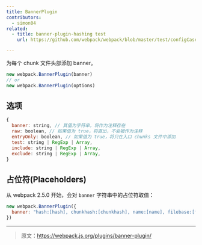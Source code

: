 ```yaml
---
title: BannerPlugin
contributors:
  - simon04
related:
  - title: banner-plugin-hashing test
    url: https://github.com/webpack/webpack/blob/master/test/configCases/plugins/banner-plugin-hashing/webpack.config.js

---
```


为每个 chunk 文件头部添加 banner。

``` javascript
new webpack.BannerPlugin(banner)
// or
new webpack.BannerPlugin(options)
```


## 选项

```javascript
{
  banner: string, // 其值为字符串，将作为注释存在
  raw: boolean, // 如果值为 true，将直出，不会被作为注释
  entryOnly: boolean, // 如果值为 true，将只在入口 chunks 文件中添加
  test: string | RegExp | Array,
  include: string | RegExp | Array,
  exclude: string | RegExp | Array,
}
```


## 占位符(Placeholders)

从 webpack 2.5.0 开始，会对 `banner` 字符串中的占位符取值：

```javascript
new webpack.BannerPlugin({
  banner: "hash:[hash], chunkhash:[chunkhash], name:[name], filebase:[filebase], query:[query], file:[file]"
})
```

***

> 原文：https://webpack.js.org/plugins/banner-plugin/